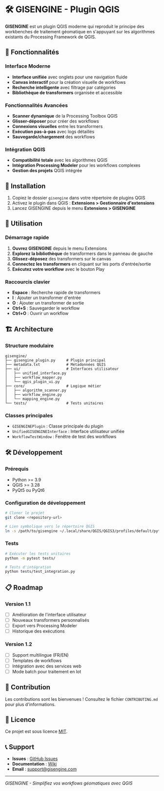 # 🛠️ GISENGINE - Plugin QGIS

**GISENGINE** est un plugin QGIS moderne qui reproduit le principe des workbenches de traitement géomatique en s'appuyant sur les algorithmes existants du Processing Framework de QGIS.

## 🎯 Fonctionnalités

### Interface Moderne
- **Interface unifiée** avec onglets pour une navigation fluide
- **Canvas interactif** pour la création visuelle de workflows
- **Recherche intelligente** avec filtrage par catégories
- **Bibliothèque de transformers** organisée et accessible

### Fonctionnalités Avancées
- **Scanner dynamique** de la Processing Toolbox QGIS
- **Glisser-déposer** pour créer des workflows
- **Connexions visuelles** entre les transformers
- **Exécution pas-à-pas** avec logs détaillés
- **Sauvegarde/chargement** des workflows

### Intégration QGIS
- **Compatibilité totale** avec les algorithmes QGIS
- **Intégration Processing Modeler** pour les workflows complexes
- **Gestion des projets** QGIS intégrée

## 🔧 Installation

1. Copiez le dossier `gisengine` dans votre répertoire de plugins QGIS
2. Activez le plugin dans QGIS : **Extensions > Gestionnaire d'extensions**
3. Lancez GISENGINE depuis le menu **Extensions > GISENGINE**

## 🚀 Utilisation

### Démarrage rapide
1. **Ouvrez GISENGINE** depuis le menu Extensions
2. **Explorez la bibliothèque** de transformers dans le panneau de gauche
3. **Glissez-déposez** des transformers sur le canvas
4. **Connectez les transformers** en cliquant sur les ports d'entrée/sortie
5. **Exécutez votre workflow** avec le bouton Play

### Raccourcis clavier
- **Espace** : Recherche rapide de transformers
- **I** : Ajouter un transformer d'entrée
- **O** : Ajouter un transformer de sortie
- **Ctrl+S** : Sauvegarder le workflow
- **Ctrl+O** : Ouvrir un workflow

## 🏗️ Architecture

### Structure modulaire
```
gisengine/
├── gisengine_plugin.py     # Plugin principal
├── metadata.txt            # Métadonnées QGIS
├── ui/                     # Interfaces utilisateur
│   ├── unified_interface.py
│   ├── workflow_mapper.py
│   └── qgis_plugin_ui.py
├── core/                   # Logique métier
│   ├── algorithm_scanner.py
│   ├── workflow_engine.py
│   └── mapping_engine.py
└── tests/                  # Tests unitaires
```

### Classes principales
- `GISENGINEPlugin` : Classe principale du plugin
- `UnifiedGISENGINEInterface` : Interface utilisateur unifiée
- `WorkflowTestWindow` : Fenêtre de test des workflows

## 🛠️ Développement

### Prérequis
- Python >= 3.9
- QGIS >= 3.28
- PyQt5 ou PyQt6

### Configuration de développement
```bash
# Cloner le projet
git clone <repository-url>

# Lien symbolique vers le répertoire QGIS
ln -s /path/to/gisengine ~/.local/share/QGIS/QGIS3/profiles/default/python/plugins/
```

### Tests
```bash
# Exécuter les tests unitaires
python -m pytest tests/

# Tests d'intégration
python tests/test_integration.py
```

## 📋 Roadmap

### Version 1.1
- [ ] Amélioration de l'interface utilisateur
- [ ] Nouveaux transformers personnalisés
- [ ] Export vers Processing Modeler
- [ ] Historique des exécutions

### Version 1.2
- [ ] Support multilingue (FR/EN)
- [ ] Templates de workflows
- [ ] Intégration avec des services web
- [ ] Mode batch pour traitement en lot

## 🤝 Contribution

Les contributions sont les bienvenues ! Consultez le fichier `CONTRIBUTING.md` pour plus d'informations.

## 📄 Licence

Ce projet est sous licence [MIT](LICENSE).

## 📞 Support

- **Issues** : [GitHub Issues](https://github.com/your-repo/gisengine/issues)
- **Documentation** : [Wiki](https://github.com/your-repo/gisengine/wiki)
- **Email** : support@gisengine.com

---

*GISENGINE - Simplifiez vos workflows géomatiques avec QGIS*
